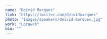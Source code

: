 ```yaml
---
name: "Deivid Marques"
link: "https://twitter.com/deividmarques"
photo: "images/speakers/deivid-marques.jpg"
work: "Locaweb"
bio: ""
---
```

